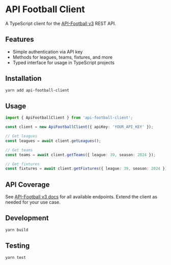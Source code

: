 # API Football Client

A TypeScript client for the [API-Football v3](https://www.api-football.com/documentation-v3) REST API.

## Features
- Simple authentication via API key
- Methods for leagues, teams, fixtures, and more
- Typed interface for usage in TypeScript projects

## Installation

```sh
yarn add api-football-client
```

## Usage

```ts
import { ApiFootballClient } from 'api-football-client';

const client = new ApiFootballClient({ apiKey: 'YOUR_API_KEY' });

// Get leagues
const leagues = await client.getLeagues();

// Get teams
const teams = await client.getTeams({ league: 39, season: 2024 });

// Get fixtures
const fixtures = await client.getFixtures({ league: 39, season: 2024 });
```

## API Coverage
See [API-Football v3 docs](https://www.api-football.com/documentation-v3) for all available endpoints. Extend the client as needed for your use case.

## Development

```sh
yarn build
```

## Testing

```sh
yarn test
```
